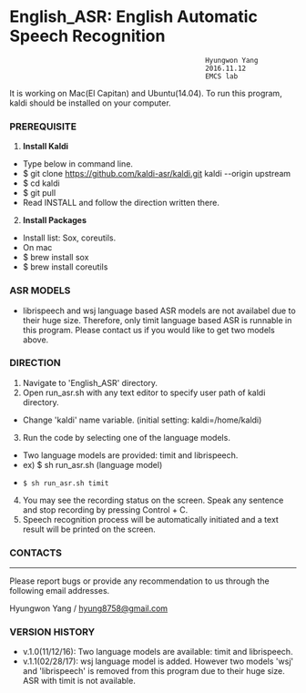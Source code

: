 # English_ASR: English Automatic Speech Recognition  
                                                    Hyungwon Yang
                                                    2016.11.12
                                                    EMCS lab    

It is working on Mac(El Capitan) and Ubuntu(14.04).
To run this program, kaldi should be installed on your computer.

### PREREQUISITE

1. **Install Kaldi**
  - Type below in command line.
  - $ git clone https://github.com/kaldi-asr/kaldi.git kaldi --origin upstream
  - $ cd kaldi
  - $ git pull 
  - Read INSTALL and follow the direction written there.

2. **Install Packages**
  - Install list: Sox, coreutils.
  -  On mac
  - $ brew install sox
  - $ brew install coreutils


### ASR MODELS
- librispeech and wsj language based ASR models are not availabel due to their 
huge size. Therefore, only timit language based ASR is runnable in this program.
Please contact us if you would like to get two models above.

### DIRECTION

1. Navigate to 'English_ASR' directory.
2. Open run_asr.sh with any text editor to specify user path of kaldi directory.
  - Change 'kaldi' name variable. (initial setting: kaldi=/home/kaldi)
3. Run the code by selecting one of the language models. 
  - Two language models are provided: timit and librispeech. 
  - ex) $ sh run_asr.sh (language model)
  -     $ sh run_asr.sh timit
4. You may see the recording status on the screen. Speak any sentence and stop recording by pressing Control + C.
4. Speech recognition process will be automatically initiated and a text result will be printed on the screen.

### CONTACTS
---
Please report bugs or provide any recommendation to us through the following email addresses.

Hyungwon Yang / hyung8758@gmail.com
### VERSION HISTORY
- v.1.0(11/12/16): Two language models are available: timit and librispeech.
- v.1.1(02/28/17): wsj language model is added. However two models 'wsj' and 'librispeech' is removed from this program due to their huge size. ASR with timit is not available.

